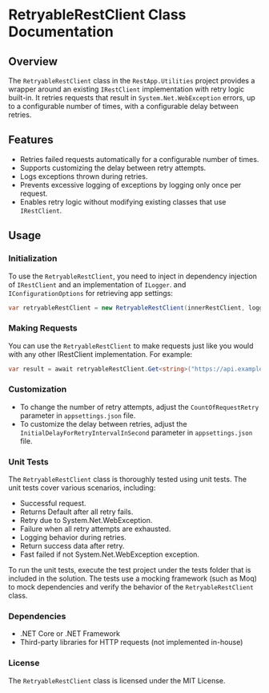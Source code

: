 # RetryableRestClient Class Documentation

## Overview

The `RetryableRestClient` class in the `RestApp.Utilities` project provides a wrapper around an existing `IRestClient` implementation with retry logic built-in. It retries requests that result in `System.Net.WebException` errors, up to a configurable number of times, with a configurable delay between retries.

## Features

- Retries failed requests automatically for a configurable number of times.
- Supports customizing the delay between retry attempts.
- Logs exceptions thrown during retries.
- Prevents excessive logging of exceptions by logging only once per request.
- Enables retry logic without modifying existing classes that use `IRestClient`.

## Usage

### Initialization

To use the `RetryableRestClient`, you need to inject in dependency injection of `IRestClient` and an implementation of `ILogger`. and `IConfigurationOptions` for retrieving app settings:

```csharp
var retryableRestClient = new RetryableRestClient(innerRestClient, logger, configurationOptions);
```
### Making Requests

You can use the `RetryableRestClient` to make requests just like you would with any other IRestClient implementation. For example:
```csharp
var result = await retryableRestClient.Get<string>("https://api.example.com/data");
```
### Customization
- To change the number of retry attempts, adjust the `CountOfRequestRetry` parameter in `appsettings.json` file.
- To customize the delay between retries, adjust the `InitialDelayForRetryIntervalInSecond` parameter in `appsettings.json` file.
### Unit Tests
The `RetryableRestClient` class is thoroughly tested using unit tests. The unit tests cover various scenarios, including:

- Successful request.
- Returns Default after all retry fails.
- Retry due to System.Net.WebException.
- Failure when all retry attempts are exhausted.
- Logging behavior during retries.
- Return success data after retry.
- Fast failed if not System.Net.WebException exception.
  
To run the unit tests, execute the test project under the tests folder that is included in the solution. The tests use a mocking framework (such as Moq) to mock dependencies and verify the behavior of the `RetryableRestClient` class.
### Dependencies
- .NET Core or .NET Framework
- Third-party libraries for HTTP requests (not implemented in-house)
### License
The `RetryableRestClient` class is licensed under the MIT License.
